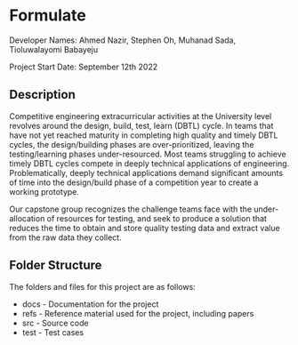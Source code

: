 # Formulate

Developer Names: Ahmed Nazir, Stephen Oh, Muhanad Sada, Tioluwalayomi Babayeju

Project Start Date: September 12th 2022

## Description

Competitive engineering extracurricular activities at the University level revolves around the design, build, test, learn (DBTL) cycle. In teams that have not yet reached maturity in completing high quality and timely DBTL cycles, the design/building phases are over-prioritized, leaving the testing/learning phases under-resourced.
Most teams struggling to achieve timely DBTL cycles compete in deeply technical applications of engineering. Problematically, deeply technical applications demand significant amounts of time into the design/build phase of a competition year to create a working prototype.


Our capstone group recognizes the challenge teams face with the under-allocation of resources for testing, and seek to produce a solution that reduces the time to obtain and store quality testing data and extract value from the raw data they collect.

## Folder Structure

The folders and files for this project are as follows:

- docs - Documentation for the project
- refs - Reference material used for the project, including papers
- src - Source code
- test - Test cases

